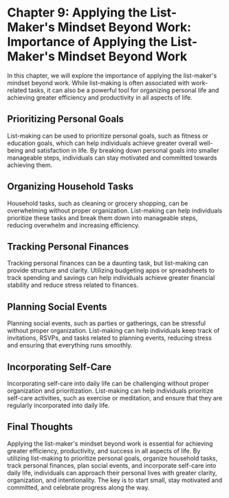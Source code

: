 Chapter 9: Applying the List-Maker's Mindset Beyond Work: Importance of Applying the List-Maker's Mindset Beyond Work
=====================================================================================================================

In this chapter, we will explore the importance of applying the list-maker's mindset beyond work. While list-making is often associated with work-related tasks, it can also be a powerful tool for organizing personal life and achieving greater efficiency and productivity in all aspects of life.

Prioritizing Personal Goals
---------------------------

List-making can be used to prioritize personal goals, such as fitness or education goals, which can help individuals achieve greater overall well-being and satisfaction in life. By breaking down personal goals into smaller manageable steps, individuals can stay motivated and committed towards achieving them.

Organizing Household Tasks
--------------------------

Household tasks, such as cleaning or grocery shopping, can be overwhelming without proper organization. List-making can help individuals prioritize these tasks and break them down into manageable steps, reducing overwhelm and increasing efficiency.

Tracking Personal Finances
--------------------------

Tracking personal finances can be a daunting task, but list-making can provide structure and clarity. Utilizing budgeting apps or spreadsheets to track spending and savings can help individuals achieve greater financial stability and reduce stress related to finances.

Planning Social Events
----------------------

Planning social events, such as parties or gatherings, can be stressful without proper organization. List-making can help individuals keep track of invitations, RSVPs, and tasks related to planning events, reducing stress and ensuring that everything runs smoothly.

Incorporating Self-Care
-----------------------

Incorporating self-care into daily life can be challenging without proper organization and prioritization. List-making can help individuals prioritize self-care activities, such as exercise or meditation, and ensure that they are regularly incorporated into daily life.

Final Thoughts
--------------

Applying the list-maker's mindset beyond work is essential for achieving greater efficiency, productivity, and success in all aspects of life. By utilizing list-making to prioritize personal goals, organize household tasks, track personal finances, plan social events, and incorporate self-care into daily life, individuals can approach their personal lives with greater clarity, organization, and intentionality. The key is to start small, stay motivated and committed, and celebrate progress along the way.
